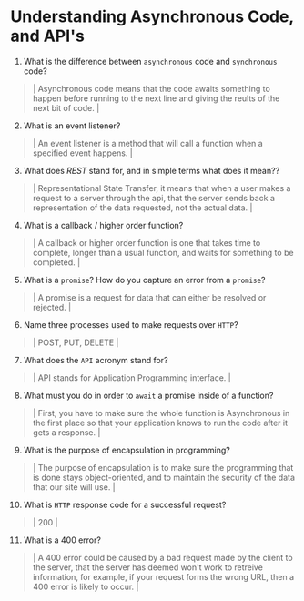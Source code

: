 # Understanding Asynchronous Code, and API's
01. What is the difference between `asynchronous` code and `synchronous` code?

  > | Asynchronous code means that the code awaits something to happen before running to the next line and giving the reults of the next bit of code. |

02. What is an event listener?

  > | An event listener is a method that will call a function when a specified event happens. |

03. What does *REST* stand for, and in simple terms what does it mean??

  > | Representational State Transfer, it means that when a user makes a request to a server through the api, that the server sends back a representation of the data requested, not the actual data. |

04. What is a callback / higher order function?

  > | A callback or higher order function is one that takes time to complete, longer than a usual function, and waits for something to be completed. |

05. What is a `promise`? How do you capture an error from a `promise`?

  > | A promise is a request for data that can either be resolved or rejected. |

06. Name three processes used to make requests over `HTTP`?

  > | POST, PUT, DELETE |

07. What does the `API` acronym stand for?

  > | API stands for Application Programming interface. |

08. What must you do in order to `await` a promise inside of a function?

  > | First, you have to make sure the whole function is Asynchronous in the first place so that your application knows to run the code after it gets a response. |

09. What is the purpose of encapsulation in programming?

  > | The purpose of encapsulation is to make sure the programming that is done stays object-oriented, and to maintain the security of the data that our site will use. |

10. What is `HTTP` response code for a successful request?

  > | 200 |

11. What is a 400 error?

  > | A 400 error could be caused by a bad request made by the client to the server, that the server has deemed won't work to retreive information, for example, if your request forms the wrong URL, then a 400 error is likely to occur. |
